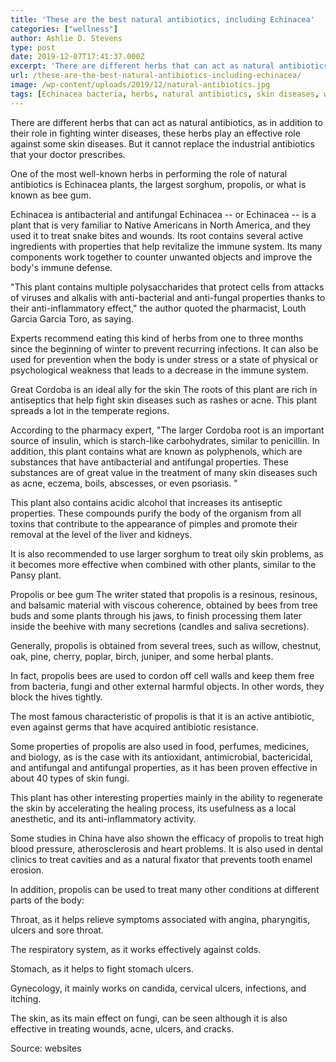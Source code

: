 ```yaml
---
title: 'These are the best natural antibiotics, including Echinacea'
categories: ["wellness"]
author: Ashlie D. Stevens
type: post
date: 2019-12-07T17:41:37.000Z
excerpt: 'There are different herbs that can act as natural antibiotics, as in addition to their role in fighting winter diseases, these herbs play an effective role against some skin diseases'
url: /these-are-the-best-natural-antibiotics-including-echinacea/
image: /wp-content/uploads/2019/12/natural-antibiotics.jpg
tags: [Echinacea bacteria, herbs, natural antibiotics, skin diseases, winter diseases]
---
```


There are different herbs that can act as natural antibiotics, as in addition to their role in fighting winter diseases, these herbs play an effective role against some skin diseases. But it cannot replace the industrial antibiotics that your doctor prescribes.

One of the most well-known herbs in performing the role of natural antibiotics is Echinacea plants, the largest sorghum, propolis, or what is known as bee gum.

Echinacea is antibacterial and antifungal
Echinacea -- or Echinacea -- is a plant that is very familiar to Native Americans in North America, and they used it to treat snake bites and wounds. Its root contains several active ingredients with properties that help revitalize the immune system. Its many components work together to counter unwanted objects and improve the body's immune defense.

"This plant contains multiple polysaccharides that protect cells from attacks of viruses and alkalis with anti-bacterial and anti-fungal properties thanks to their anti-inflammatory effect," the author quoted the pharmacist, Louth Garcia Garcia Toro, as saying.

Experts recommend eating this kind of herbs from one to three months since the beginning of winter to prevent recurring infections. It can also be used for prevention when the body is under stress or a state of physical or psychological weakness that leads to a decrease in the immune system.

Great Cordoba is an ideal ally for the skin
The roots of this plant are rich in antiseptics that help fight skin diseases such as rashes or acne. This plant spreads a lot in the temperate regions.

According to the pharmacy expert, "The larger Cordoba root is an important source of insulin, which is starch-like carbohydrates, similar to penicillin. In addition, this plant contains what are known as polyphenols, which are substances that have antibacterial and antifungal properties. These substances are of great value in the treatment of many skin diseases such as acne, eczema, boils, abscesses, or even psoriasis. "

This plant also contains acidic alcohol that increases its antiseptic properties. These compounds purify the body of the organism from all toxins that contribute to the appearance of pimples and promote their removal at the level of the liver and kidneys.

It is also recommended to use larger sorghum to treat oily skin problems, as it becomes more effective when combined with other plants, similar to the Pansy plant.

Propolis or bee gum
The writer stated that propolis is a resinous, resinous, and balsamic material with viscous coherence, obtained by bees from tree buds and some plants through his jaws, to finish processing them later inside the beehive with many secretions (candles and saliva secretions).

Generally, propolis is obtained from several trees, such as willow, chestnut, oak, pine, cherry, poplar, birch, juniper, and some herbal plants.

In fact, propolis bees are used to cordon off cell walls and keep them free from bacteria, fungi and other external harmful objects. In other words, they block the hives tightly.

The most famous characteristic of propolis is that it is an active antibiotic, even against germs that have acquired antibiotic resistance.

Some properties of propolis are also used in food, perfumes, medicines, and biology, as is the case with its antioxidant, antimicrobial, bactericidal, and antifungal and antifungal properties, as it has been proven effective in about 40 types of skin fungi.

This plant has other interesting properties mainly in the ability to regenerate the skin by accelerating the healing process, its usefulness as a local anesthetic, and its anti-inflammatory activity.

Some studies in China have also shown the efficacy of propolis to treat high blood pressure, atherosclerosis and heart problems. It is also used in dental clinics to treat cavities and as a natural fixator that prevents tooth enamel erosion.

In addition, propolis can be used to treat many other conditions at different parts of the body:

Throat, as it helps relieve symptoms associated with angina, pharyngitis, ulcers and sore throat.

The respiratory system, as it works effectively against colds.

Stomach, as it helps to fight stomach ulcers.

Gynecology, it mainly works on candida, cervical ulcers, infections, and itching.

The skin, as its main effect on fungi, can be seen although it is also effective in treating wounds, acne, ulcers, and cracks.

Source: websites
